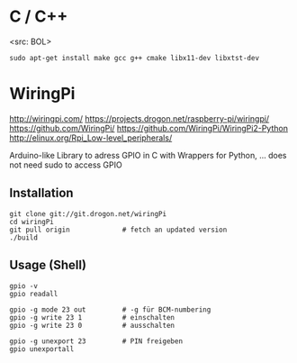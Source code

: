 # C / C++
<src: BOL>  

```
sudo apt-get install make gcc g++ cmake libx11-dev libxtst-dev
```


# WiringPi
http://wiringpi.com/
https://projects.drogon.net/raspberry-pi/wiringpi/
https://github.com/WiringPi/
https://github.com/WiringPi/WiringPi2-Python
http://elinux.org/Rpi_Low-level_peripherals/

Arduino-like Library to adress GPIO in C with Wrappers for Python, ...
does not need sudo to access GPIO


## Installation
```
git clone git://git.drogon.net/wiringPi
cd wiringPi
git pull origin             # fetch an updated version
./build
```


## Usage (Shell)
```
gpio -v
gpio readall

gpio -g mode 23 out         # -g für BCM-numbering
gpio -g write 23 1          # einschalten
gpio -g write 23 0          # ausschalten

gpio -g unexport 23         # PIN freigeben
gpio unexportall
```
